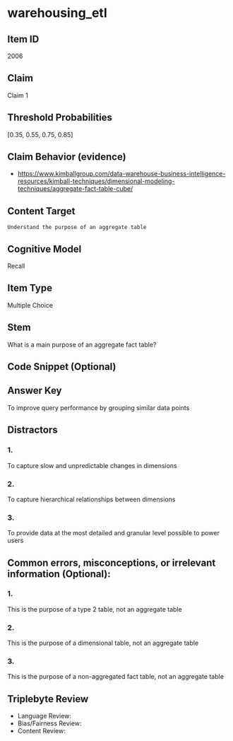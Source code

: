 # warehousing_etl

## Item ID
2006

## Claim
Claim 1

## Threshold Probabilities
[0.35, 0.55, 0.75, 0.85]

## Claim Behavior (evidence)
- https://www.kimballgroup.com/data-warehouse-business-intelligence-resources/kimball-techniques/dimensional-modeling-techniques/aggregate-fact-table-cube/

## Content Target
`Understand the purpose of an aggregate table`

## Cognitive Model
Recall

## Item Type
Multiple Choice

## Stem
What is a main purpose of an aggregate fact table?

## Code Snippet (Optional)

## Answer Key
To improve query performance by grouping similar data points

## Distractors
### 1.
To capture slow and unpredictable changes in dimensions

### 2.
To capture hierarchical relationships between dimensions

### 3.
To provide data at the most detailed and granular level possible to power users

## Common errors, misconceptions, or irrelevant information (Optional):
### 1.
This is the purpose of a type 2 table, not an aggregate table

### 2.
This is the purpose of a dimensional table, not an aggregate table

### 3.
This is the purpose of a non-aggregated fact table, not an aggregate table

## Triplebyte Review
- Language Review:
- Bias/Fairness Review:
- Content Review:
